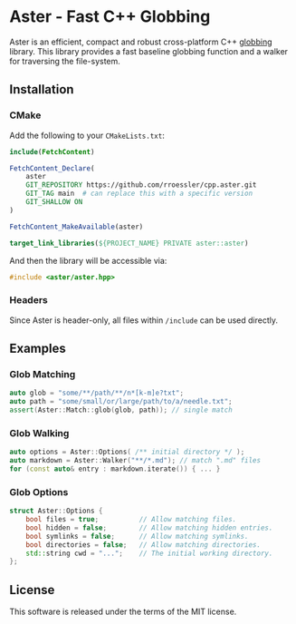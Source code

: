 # Aster - Fast C++ Globbing

Aster is an efficient, compact and robust cross-platform C++ [globbing](<https://en.wikipedia.org/wiki/Glob_(programming)>) library. This library provides a fast baseline globbing function and a walker for traversing the file-system.

## Installation

### CMake

Add the following to your `CMakeLists.txt`:

```cmake
include(FetchContent)

FetchContent_Declare(
    aster
    GIT_REPOSITORY https://github.com/rroessler/cpp.aster.git
    GIT_TAG main  # can replace this with a specific version
    GIT_SHALLOW ON
)

FetchContent_MakeAvailable(aster)

target_link_libraries(${PROJECT_NAME} PRIVATE aster::aster)
```

And then the library will be accessible via:

```c++
#include <aster/aster.hpp>
```

### Headers

Since Aster is header-only, all files within `/include` can be used directly.

## Examples

### Glob Matching

```c++
auto glob = "some/**/path/**/n*[k-m]e?txt";
auto path = "some/small/or/large/path/to/a/needle.txt";
assert(Aster::Match::glob(glob, path)); // single match
```

### Glob Walking

```c++
auto options = Aster::Options( /** initial directory */ );
auto markdown = Aster::Walker("**/*.md"); // match ".md" files
for (const auto& entry : markdown.iterate()) { ... }
```

### Glob Options

```c++
struct Aster::Options {
    bool files = true;          // Allow matching files.
    bool hidden = false;        // Allow matching hidden entries.
    bool symlinks = false;      // Allow matching symlinks.
    bool directories = false;   // Allow matching directories.
    std::string cwd = "...";    // The initial working directory.
};
```

## License

This software is released under the terms of the MIT license.
